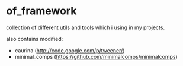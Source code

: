 of_framework
============
collection of different utils and tools which i using in my projects.

also contains modified:
- caurina (http://code.google.com/p/tweener/)
- minimal_comps (https://github.com/minimalcomps/minimalcomps)
